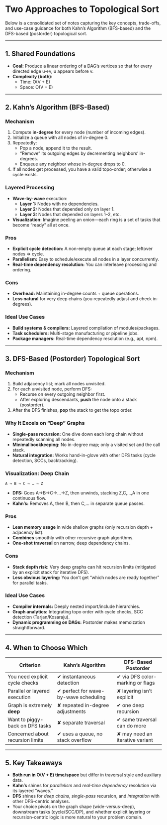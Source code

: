 # Two Approaches to Topological Sort

Below is a consolidated set of notes capturing the key concepts, trade-offs, and use-case guidance for both Kahn’s Algorithm (BFS-based) and the DFS-based (postorder) topological sort.

---

## 1. Shared Foundations  
- **Goal:** Produce a linear ordering of a DAG’s vertices so that for every directed edge u→v, u appears before v.  
- **Complexity (both):**  
  - Time: O(V + E)  
  - Space: O(V + E)  

---

## 2. Kahn’s Algorithm (BFS-Based)

### Mechanism  
1. Compute **in-degree** for every node (number of incoming edges).  
2. Initialize a queue with all nodes of in-degree 0.  
3. Repeatedly:
   - Pop a node, append it to the result.
   - “Remove” its outgoing edges by decrementing neighbors’ in-degrees.
   - Enqueue any neighbor whose in-degree drops to 0.
4. If all nodes get processed, you have a valid topo-order; otherwise a cycle exists.

### Layered Processing  
- **Wave-by-wave** execution:
  - **Layer 1:** Nodes with no dependencies.
  - **Layer 2:** Nodes that depended only on layer 1.
  - **Layer 3:** Nodes that depended on layers 1–2, etc.  
- **Visualization:** Imagine peeling an onion—each ring is a set of tasks that become “ready” all at once.

### Pros  
- **Explicit cycle detection:** A non-empty queue at each stage; leftover nodes ⇒ cycle.  
- **Parallelism:** Easy to schedule/execute all nodes in a layer concurrently.  
- **Real-time dependency resolution:** You can interleave processing and ordering.

### Cons  
- **Overhead:** Maintaining in-degree counts + queue operations.  
- **Less natural** for very deep chains (you repeatedly adjust and check in-degrees).

### Ideal Use Cases  
- **Build systems & compilers:** Layered compilation of modules/packages.  
- **Task schedulers:** Multi-stage manufacturing or pipeline jobs.  
- **Package managers:** Real-time dependency resolution (e.g., apt, npm).  

---

## 3. DFS-Based (Postorder) Topological Sort

### Mechanism  
1. Build adjacency list; mark all nodes unvisited.  
2. For each unvisited node, perform DFS:
   - Recurse on every outgoing neighbor first.
   - After exploring descendants, **push** the node onto a stack (postorder).
3. After the DFS finishes, **pop** the stack to get the topo order.

### Why It Excels on “Deep” Graphs  
- **Single-pass recursion:** One dive down each long chain without repeatedly scanning all nodes.  
- **Minimal bookkeeping:** No in-degree map; only a visited set and the call stack.  
- **Natural integration:** Works hand-in-glove with other DFS tasks (cycle detection, SCCs, backtracking).

### Visualization: Deep Chain  
```
A → B → C → … → Z
```
- **DFS:** Goes A→B→C→…→Z, then unwinds, stacking Z,C,…,A in one continuous flow.  
- **Kahn’s:** Removes A, then B, then C,… in separate queue passes.

### Pros  
- **Lean memory usage** in wide shallow graphs (only recursion depth + adjacency list).  
- **Combines** smoothly with other recursive graph algorithms.  
- **One-shot traversal** on narrow, deep dependency chains.

### Cons  
- **Stack depth risk:** Very deep graphs can hit recursion limits (mitigated by an explicit stack for iterative DFS).  
- **Less obvious layering:** You don’t get “which nodes are ready together” for parallel tasks.

### Ideal Use Cases  
- **Compiler internals:** Deeply nested import/include hierarchies.  
- **Graph analytics:** Integrating topo order with cycle checks, SCC detection (Tarjan/Kosaraju).  
- **Dynamic programming on DAGs:** Postorder makes memoization straightforward.

---

## 4. When to Choose Which

| Criterion                        | Kahn’s Algorithm                    | DFS-Based Postorder                |
|----------------------------------|-------------------------------------|------------------------------------|
| You need explicit cycle checks   | ✔ instantaneous detection           | ✔ via DFS color-marking or flags   |
| Parallel or layered execution    | ✔ perfect for wave-by-wave scheduling | ✘ layering isn’t explicit          |
| Graph is extremely **deep**      | ✘ repeated in-degree adjustments    | ✔ one deep recursion               |
| Want to piggy-back on DFS tasks  | ✘ separate traversal                | ✔ same traversal can do more       |
| Concerned about recursion limits | ✔ uses a queue, no stack overflow   | ✘ may need an iterative variant    |

---

## 5. Key Takeaways

- **Both run in O(V + E) time/space** but differ in traversal style and auxiliary data.  
- **Kahn’s** shines for *parallelism* and *real-time dependency* resolution via its layered “waves.”  
- **DFS** shines for *deep chains*, *single-pass* recursion, and *integration* with other DFS-centric analyses.  
- Your choice pivots on the graph shape (wide-versus-deep), downstream tasks (cycle/SCC/DP), and whether explicit layering or recursion-centric logic is more natural to your problem domain.